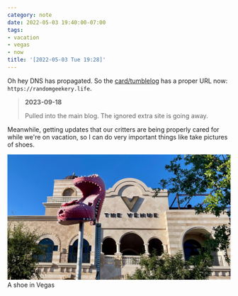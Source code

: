 ```yaml
---
category: note
date: 2022-05-03 19:40:00-07:00
tags:
- vacation
- vegas
- now
title: '[2022-05-03 Tue 19:28]'
---
```


Oh hey DNS has propagated. So the [card/tumblelog](../../../card/tumblelog.md) has a proper URL now: `https://randomgeekery.life`.

 > 
 > **2023-09-18**
>
 > Pulled into the main blog. The ignored extra site is going away.

Meanwhile, getting updates that our critters are being properly cared for while we're on vacation, so I can do very important things like take pictures of shoes.

![attachments/img/a-shoe-in-vegas.jpeg](../../../attachments/img/a-shoe-in-vegas.jpeg)
A shoe in Vegas